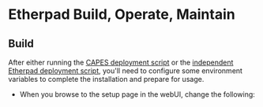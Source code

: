 # Etherpad Build, Operate, Maintain

## Build
After either running the [CAPES deployment script](../deploy_capes.sh) or the [independent Etherpad deployment script](deploy_etherpad.sh), you'll need to configure some environment variables to complete the installation and prepare for usage.

* When you browse to the setup page in the webUI, change the following:
